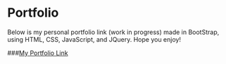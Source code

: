 # Portfolio
Below is my personal portfolio link (work in progress) made in BootStrap, using HTML, CSS, JavaScript, and JQuery. Hope you enjoy!

###[My Portfolio Link](https://jtehranchi123.github.io/MyPortfolio/)
